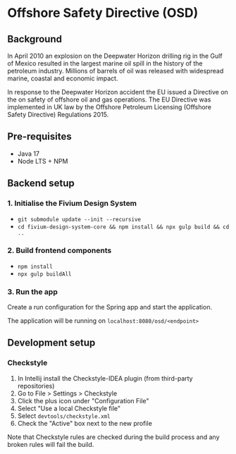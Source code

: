 # Offshore Safety Directive (OSD)

## Background

In April 2010 an explosion on the Deepwater Horizon drilling rig in the Gulf of Mexico resulted in the 
largest marine oil spill in the history of the petroleum industry. Millions of barrels of oil was released 
with widespread marine, coastal and economic impact.

In response to the Deepwater Horizon accident the EU issued a Directive on the on safety of offshore oil 
and gas operations. The EU Directive was implemented in UK law by the Offshore Petroleum Licensing 
(Offshore Safety Directive) Regulations 2015.

## Pre-requisites
- Java 17
- Node LTS + NPM

## Backend setup

### 1. Initialise the Fivium Design System
- `git submodule update --init --recursive`
- `cd fivium-design-system-core && npm install && npx gulp build && cd ..`

### 2. Build frontend components
- `npm install`
- `npx gulp buildAll`

### 3. Run the app
Create a run configuration for the Spring app and start the application.

The application will be running on `localhost:8080/osd/<endpoint>`

## Development setup

### Checkstyle
1. In Intellij install the Checkstyle-IDEA plugin (from third-party repositories)
2. Go to File > Settings > Checkstyle 
3. Click the plus icon under "Configuration File"
4. Select "Use a local Checkstyle file"
5. Select `devtools/checkstyle.xml`
6. Check the "Active" box next to the new profile

Note that Checkstyle rules are checked during the build process and any broken rules will fail the build.

